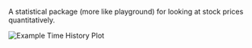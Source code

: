 A statistical package (more like playground) for looking at stock prices quantitatively.

![Example Time History Plot](https://imgur.com/a/oCtfZMM)


